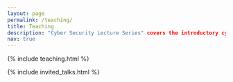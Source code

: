 ```yaml
---
layout: page
permalink: /teaching/
title: Teaching
description: "Cyber Security Lecture Series" covers the introductory cybersecurity topics I've curated as part of the CSETT.
nav: true
---
```



{% include teaching.html %}


	
{% include invited_talks.html %}